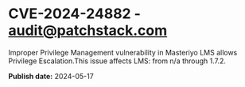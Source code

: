 # CVE-2024-24882 - audit@patchstack.com

Improper Privilege Management vulnerability in Masteriyo LMS allows Privilege Escalation.This issue affects LMS: from n/a through 1.7.2.

**Publish date:** 2024-05-17
